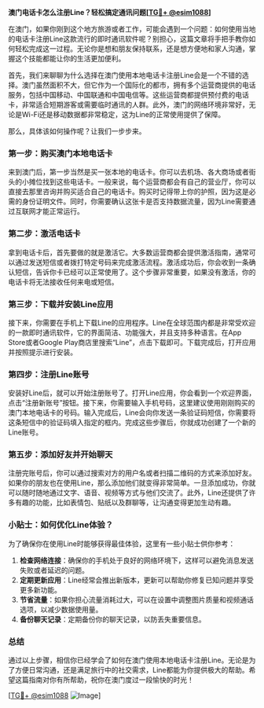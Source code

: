 **澳门电话卡怎么注册Line？轻松搞定通讯问题[[TG💪+ @esim1088](https://t.me/s/esim1088)]**

在澳门，如果你刚到这个地方旅游或者工作，可能会遇到一个问题：如何使用当地的电话卡注册Line这款流行的即时通讯软件呢？别担心，这篇文章将手把手教你如何轻松完成这一过程。无论你是想和朋友保持联系，还是想方便地和家人沟通，掌握这个技能都能让你的生活更加便利。

首先，我们来聊聊为什么选择在澳门使用本地电话卡注册Line会是一个不错的选择。澳门虽然面积不大，但它作为一个国际化的都市，拥有多个运营商提供的电话服务，包括中国移动、中国联通和中国电信等。这些运营商都提供预付费的电话卡，非常适合短期游客或需要临时通讯的人群。此外，澳门的网络环境非常好，无论是Wi-Fi还是移动数据都非常稳定，这为Line的正常使用提供了保障。

那么，具体该如何操作呢？让我们一步步来。

### 第一步：购买澳门本地电话卡

来到澳门后，第一步当然是买一张本地的电话卡。你可以去机场、各大商场或者街头的小摊位找到这些电话卡。一般来说，每个运营商都会有自己的营业厅，你可以直接去那里咨询并购买适合自己的电话卡。购买时记得带上你的护照，因为这是必需的身份证明文件。同时，你需要确认这张卡是否支持数据流量，因为Line需要通过互联网才能正常运行。

### 第二步：激活电话卡

拿到电话卡后，首先要做的就是激活它。大多数运营商都会提供激活指南，通常可以通过发送短信或者拨打特定号码来完成激活流程。激活成功后，你会收到一条确认短信，告诉你卡已经可以正常使用了。这个步骤非常重要，如果没有激活，你的电话卡将无法接收任何来电或短信。

### 第三步：下载并安装Line应用

接下来，你需要在手机上下载Line的应用程序。Line在全球范围内都是非常受欢迎的一款即时通讯软件，它的界面简洁、功能强大，并且支持多种语言。在App Store或者Google Play商店里搜索“Line”，点击下载即可。下载完成后，打开应用并按照提示进行安装。

### 第四步：注册Line账号

安装好Line后，就可以开始注册账号了。打开Line应用，你会看到一个欢迎界面，点击“注册新账号”按钮。接下来，你需要输入手机号码，这里建议使用刚刚购买的澳门本地电话卡的号码。输入完成后，Line会向你发送一条验证码短信，你需要将这条短信中的验证码填入指定的框内。完成这些步骤后，你就成功创建了一个新的Line账号。

### 第五步：添加好友并开始聊天

注册完账号后，你可以通过搜索对方的用户名或者扫描二维码的方式来添加好友。如果你的朋友也在使用Line，那么添加他们就变得非常简单。一旦添加成功，你就可以随时随地通过文字、语音、视频等方式与他们交流了。此外，Line还提供了许多有趣的功能，比如表情包、贴纸以及群聊等，让沟通变得更加生动有趣。

### 小贴士：如何优化Line体验？

为了确保你在使用Line时能够获得最佳体验，这里有一些小贴士供你参考：

1. **检查网络连接**：确保你的手机处于良好的网络环境下，这样可以避免消息发送失败或者延迟的问题。
2. **定期更新应用**：Line经常会推出新版本，更新可以帮助你修复已知问题并享受更多新功能。
3. **节省流量**：如果你担心流量消耗过大，可以在设置中调整图片质量和视频通话选项，以减少数据使用量。
4. **备份聊天记录**：定期备份你的聊天记录，以防丢失重要信息。

### 总结

通过以上步骤，相信你已经学会了如何在澳门使用本地电话卡注册Line。无论是为了方便日常沟通，还是满足旅行中的社交需求，Line都能为你提供极大的帮助。希望这篇指南对你有所帮助，祝你在澳门度过一段愉快的时光！

[[TG💪+ @esim1088](https://t.me/s/esim1088) ![Image](https://i.postimg.cc/4NQfJmqS/Snipaste-2025-05-13-00-14-12.png)]